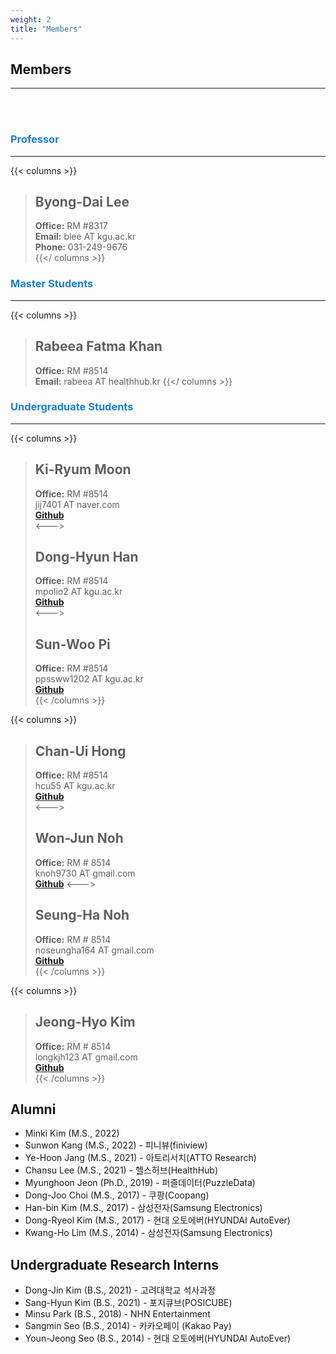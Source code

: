 ```yaml
---
weight: 2
title: "Members"
---
```


## Members
---
<br><br>

### <span style="color:#197ed6">Professor</span>  
---  
{{< columns >}}
> ## Byong-Dai Lee  
> **Office:** RM #8317  
**Email:** blee AT kgu.ac.kr  
**Phone:** 031-249-9676  
{{</ columns >}}

### <span style="color:#197ed6">Master Students</span>  
---

{{< columns >}}
> ## Rabeea Fatma Khan  
> **Office:** RM #8514   
**Email:** rabeea AT healthhub.kr
{{</ columns >}}

### <span style="color:#197ed6">Undergraduate Students</span>  
---

{{< columns >}}  
> ## Ki-Ryum Moon
> **Office:** RM #8514  
jij7401 AT naver.com  
[**Github**](https://github.com/jij7401)   
<--->
> ## Dong-Hyun Han   
> **Office:** RM #8514  
mpolio2 AT kgu.ac.kr  
[**Github**](https://github.com/DongHyun99)  
<--->
> ## Sun-Woo Pi
> **Office:** RM #8514  
ppssww1202 AT kgu.ac.kr  
[**Github**](https://github.com/PiSunWoo)  
{{< /columns >}}  

{{< columns >}} 
> ## Chan-Ui Hong
> **Office:** RM #8514  
hcu55 AT kgu.ac.kr  
[**Github**](https://github.com/hcu55)  
<--->  
> ## Won-Jun Noh  
> **Office:** RM # 8514  
knoh9730 AT gmail.com  
[**Github**](https://github.com/reflelia) 
<--->  
> ## Seung-Ha Noh  
> **Office:** RM # 8514  
noseungha164 AT gmail.com  
[**Github**](https://github.com/seungha164)  
{{< /columns >}}

{{< columns >}}  
> ## Jeong-Hyo Kim  
> **Office:** RM # 8514  
longkjh123 AT gmail.com  
[**Github**](https://github.com/jjanghyo)  
{{< /columns >}}

## Alumni  

- Minki Kim (M.S., 2022)   
- Sunwon Kang (M.S., 2022) - 피니뷰(finiview)  
- Ye-Hoon Jang (M.S., 2021) - 아토리서치(ATTO Research)  
- Chansu Lee (M.S., 2021) - 헬스허브(HealthHub)  
- Myunghoon Jeon (Ph.D., 2019) - 퍼즐데이터(PuzzleData)  
- Dong-Joo Choi (M.S., 2017) - 쿠팡(Coopang)  
- Han-bin Kim (M.S., 2017) - 삼성전자(Samsung Electronics)  
- Dong-Ryeol Kim (M.S., 2017) - 현대 오토에버(HYUNDAI AutoEver)  
- Kwang-Ho Lim (M.S., 2014) - 삼성전자(Samsung Electronics)  

## Undergraduate Research Interns  

- Dong-Jin Kim (B.S., 2021) -  고려대학교 석사과정
- Sang-Hyun Kim (B.S., 2021) - 포지큐브(POSICUBE)
- Minsu Park (B.S., 2018) - NHN Entertainment
- Sangmin Seo (B.S., 2014) - 카카오페이 (Kakao Pay)
- Youn-Jeong Seo (B.S., 2014) - 현대 오토에버(HYUNDAI AutoEver)  
